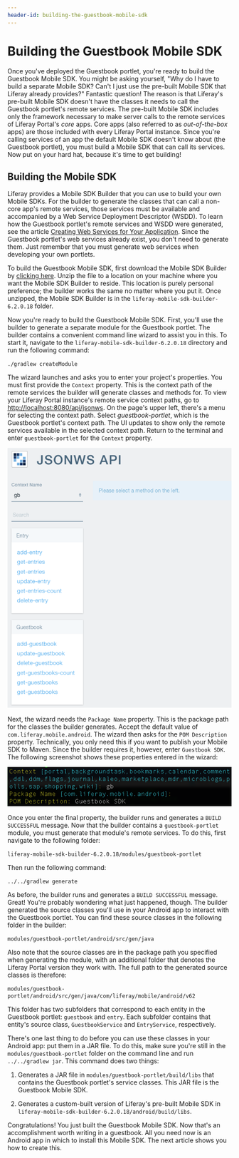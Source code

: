 ```yaml
---
header-id: building-the-guestbook-mobile-sdk
---
```


# Building the Guestbook Mobile SDK

Once you've deployed the Guestbook portlet, you're ready to build the Guestbook
Mobile SDK. You might be asking yourself, "Why do I have to build a separate
Mobile SDK? Can't I just use the pre-built Mobile SDK that Liferay already
provides?" Fantastic question! The reason is that Liferay's pre-built Mobile SDK
doesn't have the classes it needs to call the Guestbook portlet's remote
services. The pre-built Mobile SDK includes only the framework necessary to make
server calls to the remote services of Liferay Portal's *core* apps. Core apps
(also referred to as *out-of-the-box* apps) are those included with every
Liferay Portal instance. Since you're calling services of an app the default
Mobile SDK doesn't know about (the Guestbook portlet), you must build a Mobile 
SDK that can call its services. Now put on your hard hat, because it's time to 
get building! 

## Building the Mobile SDK

Liferay provides a Mobile SDK Builder that you can use to build your own Mobile 
SDKs. For the builder to generate the classes that can call a non-core app's 
remote services, those services must be available and accompanied by a Web 
Service Deployment Descriptor (WSDD). To learn how the Guestbook portlet's 
remote services and WSDD were generated, see the article 
[Creating Web Services for Your Application](/docs/6-2/tutorials/-/knowledge_base/t/creating-web-services-for-your-application). 
Since the Guestbook portlet's web services already exist, you don't need to 
generate them. Just remember that you must generate web services when developing 
your own portlets. 

To build the Guestbook Mobile SDK, first download the Mobile SDK Builder by 
[clicking here](https://github.com/liferay/liferay-mobile-sdk/archive/builder-6.2.0.18.zip). 
Unzip the file to a location on your machine where you want the Mobile SDK 
Builder to reside. This location is purely personal preference; the builder 
works the same no matter where you put it. Once unzipped, the Mobile SDK Builder 
is in the `liferay-mobile-sdk-builder-6.2.0.18` folder. 

Now you're ready to build the Guestbook Mobile SDK. First, you'll use the 
builder to generate a separate module for the Guestbook portlet. The builder 
contains a convenient command line wizard to assist you in this. To start it, 
navigate to the `liferay-mobile-sdk-builder-6.2.0.18` directory and run the 
following command: 

    ./gradlew createModule

The wizard launches and asks you to enter your project's properties. You must 
first provide the `Context` property. This is the context path of the remote 
services the builder will generate classes and methods for. To view your 
Liferay Portal instance's remote service context paths, go to 
[http://localhost:8080/api/jsonws](http://localhost:8080/api/jsonws). 
On the page's upper left, there's a menu for selecting the context path. Select 
*guestbook-portlet*, which is the Guestbook portlet's context path. The UI 
updates to show only the remote services available in the selected context path. 
Return to the terminal and enter `guestbook-portlet` for the `Context` property. 

![Figure 1: The Guestbook Portlet's context path (guestbook-portlet) on the server.](../../../images/remote-services-context.png)

Next, the wizard needs the `Package Name` property. This is the package path for 
the classes the builder generates. Accept the default value of 
`com.liferay.mobile.android`. The wizard then asks for the `POM Description` 
property. Technically, you only need this if you want to publish your Mobile SDK 
to Maven. Since the builder requires it, however, enter `Guestbook SDK`. The 
following screenshot shows these properties entered in the wizard: 

![Figure 2: To build your Mobile SDK, you must enter values for the `Context`, `Package Name`, and `POM Description` properties. The blue values in square brackets are defaults.](../../../images/mobile-sdk-build-wizard.png)

Once you enter the final property, the builder runs and generates a 
`BUILD SUCCESSFUL` message. Now that the builder contains a `guestbook-portlet` 
module, you must generate that module's remote services. To do this, first 
navigate to the following folder:

    liferay-mobile-sdk-builder-6.2.0.18/modules/guestbook-portlet

Then run the following command:

    ../../gradlew generate

As before, the builder runs and generates a `BUILD SUCCESSFUL` message. Great! 
You're probably wondering what just happened, though. The builder generated the
source classes you'll use in your Android app to interact with the Guestbook
portlet. You can find these source classes in the following folder in the
builder: 

    modules/guestbook-portlet/android/src/gen/java

Also note that the source classes are in the package path you specified when 
generating the module, with an additional folder that denotes the Liferay Portal 
version they work with. The full path to the generated source classes is 
therefore: 

    modules/guestbook-portlet/android/src/gen/java/com/liferay/mobile/android/v62

This folder has two subfolders that correspond to each entity in the Guestbook 
portlet: `guestbook` and `entry`. Each subfolder contains that entity's source 
class, `GuestbookService` and `EntryService`, respectively. 

There's one last thing to do before you can use these classes in your Android 
app: put them in a JAR file. To do this, make sure you're still in the 
`modules/guestbook-portlet` folder on the command line and run 
`../../gradlew jar`. This command does two things: 

1.  Generates a JAR file in `modules/guestbook-portlet/build/libs` that contains 
    the Guestbook portlet's service classes. This JAR file is the Guestbook 
    Mobile SDK. 

2.  Generates a custom-built version of Liferay's pre-built Mobile SDK in 
    `liferay-mobile-sdk-builder-6.2.0.18/android/build/libs`. 

Congratulations! You just built the Guestbook Mobile SDK. Now that's an 
accomplishment worth writing in a guestbook. All you need now is an Android app 
in which to install this Mobile SDK. The next article shows you how to create 
this. 
